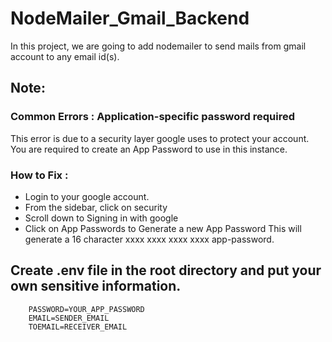 # NodeMailer_Gmail_Backend
In this project, we are going to add nodemailer to send mails from gmail account to any email id(s).

## Note:

### Common Errors : Application-specific password required
This error is due to a security layer google uses to protect your account. You are required to create an App Password to use in this instance.

### How to Fix : 
- Login to your google account.
- From the sidebar, click on security
- Scroll down to Signing in with google
- Click on App Passwords to Generate a new App Password
This will generate a 16 character xxxx xxxx xxxx xxxx app-password.

## Create .env file in the root directory and put your own sensitive information.
```
    PASSWORD=YOUR_APP_PASSWORD
    EMAIL=SENDER_EMAIL
    TOEMAIL=RECEIVER_EMAIL
```


